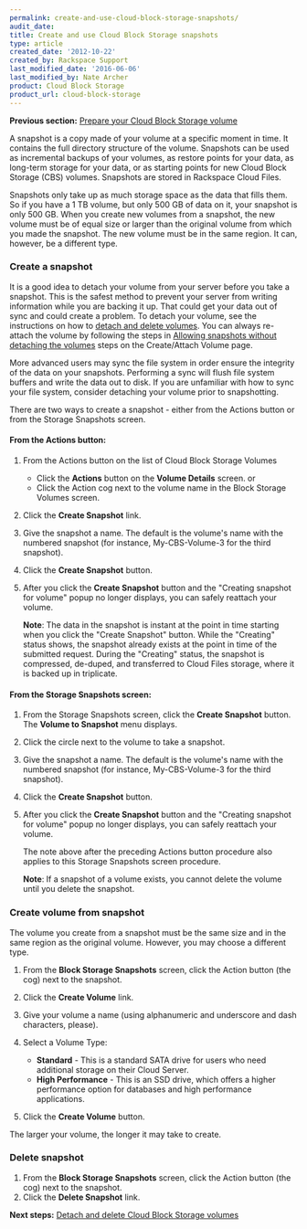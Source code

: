 ```yaml
---
permalink: create-and-use-cloud-block-storage-snapshots/
audit_date:
title: Create and use Cloud Block Storage snapshots
type: article
created_date: '2012-10-22'
created_by: Rackspace Support
last_modified_date: '2016-06-06'
last_modified_by: Nate Archer
product: Cloud Block Storage
product_url: cloud-block-storage
---
```


**Previous section:** [Prepare your Cloud Block Storage volume](/how-to/prepare-your-cloud-block-storage-volume)

A snapshot is a copy made of your volume at a specific moment in time.
It contains the full directory structure of the volume. Snapshots can be
used as incremental backups of your volumes, as restore points for your
data, as long-term storage for your data, or as starting points for new
Cloud Block Storage (CBS) volumes. Snapshots are stored in Rackspace
Cloud Files.

Snapshots only take up as much storage space as the data that fills
them. So if you have a 1 TB volume, but only 500 GB of data on it, your
snapshot is only 500 GB. When you create new volumes from a snapshot,
the new volume must be of equal size or larger than the original volume
from which you made the snapshot. The new volume must be in the same
region. It can, however, be a different type.

### Create a snapshot

It is a good idea to detach your volume from your server before you take
a snapshot. This is the safest method to prevent your server from
writing information while you are backing it up. That could get your
data out of sync and could create a problem. To detach your volume, see
the instructions on how to [detach and delete volumes](/how-to/detach-and-delete-cloud-block-storage-volumes).
You can always re-attach the volume by following the steps in [Allowing snapshots without detaching the volumes](/how-to/create-and-attach-a-cloud-block-storage-volume) steps
on the Create/Attach Volume page.

More advanced users may sync the file system in order ensure the
integrity of the data on your snapshots. Performing a sync will flush
file system buffers and write the data out to disk. If you are
unfamiliar with how to sync your file system, consider detaching your
volume prior to snapshotting.

There are two ways to create a snapshot - either from the Actions button
or from the Storage Snapshots screen.

#### From the **Actions** button:

1.  From the Actions button on the list of Cloud Block Storage Volumes
    -   Click the **Actions** button on the **Volume Details** screen.
        or
    -   Click the Action cog next to the volume name in the Block
        Storage Volumes screen.

2.  Click the **Create Snapshot** link.
3.  Give the snapshot a name. The default is the volume's name with the
    numbered snapshot (for instance, My-CBS-Volume-3 for the
    third snapshot).
4.  Click the **Create Snapshot** button.
5.  After you click the  **Create Snapshot** button and the "Creating
    snapshot for volume" popup no longer displays, you can safely
    reattach your volume.

    **Note**: The data in the snapshot is instant at the point in time
    starting when you click the "Create Snapshot" button. While the
    "Creating" status shows, the snapshot already exists at the point in
    time of the submitted request. During the "Creating" status, the
    snapshot is compressed, de-duped, and transferred to Cloud Files
    storage, where it is backed up in triplicate.

#### From the **Storage Snapshots** screen:

1.  From the Storage Snapshots screen, click the **Create Snapshot**
    button.
    The **Volume to Snapshot** menu displays.
2.  Click the circle next to the volume to take a snapshot.
3.  Give the snapshot a name. The default is the volume's name with the
    numbered snapshot (for instance, My-CBS-Volume-3 for the
    third snapshot).
4.  Click the **Create Snapshot** button.
5.  After you click the  **Create Snapshot** button and the "Creating
    snapshot for volume" popup no longer displays, you can safely
    reattach your volume.

    The note above after the preceding Actions button procedure also
    applies to this Storage Snapshots screen procedure.

    **Note**: If a snapshot of a volume exists, you cannot delete the
    volume until you delete the snapshot.


### Create volume from snapshot

The volume you create from a snapshot must be the same size and in the
same region as the original volume. However, you may choose a different
type.

1.  From the **Block Storage Snapshots** screen, click the Action button
    (the cog) next to the snapshot.
2.  Click the **Create Volume** link.
3.  Give your volume a name (using alphanumeric and underscore and dash
    characters, please).
4.  Select a Volume Type:
    -   **Standard** - This is a standard SATA drive for users who need
        additional storage on their Cloud Server.
    -   **High Performance** - This is an SSD drive, which offers a
        higher performance option for databases and high
        performance applications.

5.  Click the **Create Volume** button.

The larger your volume, the longer it may take to create.



### Delete snapshot

1.  From the **Block Storage Snapshots** screen, click the Action button
    (the cog) next to the snapshot.
2.  Click the **Delete Snapshot** link.


**Next steps:** [Detach and delete Cloud Block Storage volumes](/how-to/detach-and-delete-cloud-block-storage-volumes)
